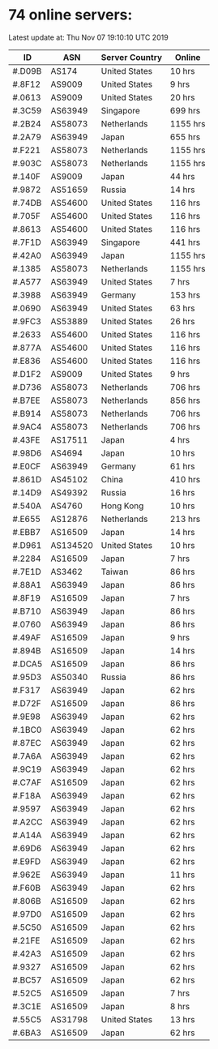# 74 online servers:

Latest update at: Thu Nov 07 19:10:10 UTC 2019

| ID | ASN | Server Country | Online |
| -- | --- | -------------- | ------ |
| #.D09B | AS174 | United States | 10 hrs |
| #.8F12 | AS9009 | United States | 9 hrs |
| #.0613 | AS9009 | United States | 20 hrs |
| #.3C59 | AS63949 | Singapore | 699 hrs |
| #.2B24 | AS58073 | Netherlands | 1155 hrs |
| #.2A79 | AS63949 | Japan | 655 hrs |
| #.F221 | AS58073 | Netherlands | 1155 hrs |
| #.903C | AS58073 | Netherlands | 1155 hrs |
| #.140F | AS9009 | Japan | 44 hrs |
| #.9872 | AS51659 | Russia | 14 hrs |
| #.74DB | AS54600 | United States | 116 hrs |
| #.705F | AS54600 | United States | 116 hrs |
| #.8613 | AS54600 | United States | 116 hrs |
| #.7F1D | AS63949 | Singapore | 441 hrs |
| #.42A0 | AS63949 | Japan | 1155 hrs |
| #.1385 | AS58073 | Netherlands | 1155 hrs |
| #.A577 | AS63949 | United States | 7 hrs |
| #.3988 | AS63949 | Germany | 153 hrs |
| #.0690 | AS63949 | United States | 63 hrs |
| #.9FC3 | AS53889 | United States | 26 hrs |
| #.2633 | AS54600 | United States | 116 hrs |
| #.877A | AS54600 | United States | 116 hrs |
| #.E836 | AS54600 | United States | 116 hrs |
| #.D1F2 | AS9009 | United States | 9 hrs |
| #.D736 | AS58073 | Netherlands | 706 hrs |
| #.B7EE | AS58073 | Netherlands | 856 hrs |
| #.B914 | AS58073 | Netherlands | 706 hrs |
| #.9AC4 | AS58073 | Netherlands | 706 hrs |
| #.43FE | AS17511 | Japan | 4 hrs |
| #.98D6 | AS4694 | Japan | 10 hrs |
| #.E0CF | AS63949 | Germany | 61 hrs |
| #.861D | AS45102 | China | 410 hrs |
| #.14D9 | AS49392 | Russia | 16 hrs |
| #.540A | AS4760 | Hong Kong | 10 hrs |
| #.E655 | AS12876 | Netherlands | 213 hrs |
| #.EBB7 | AS16509 | Japan | 14 hrs |
| #.D961 | AS134520 | United States | 10 hrs |
| #.2284 | AS16509 | Japan | 7 hrs |
| #.7E1D | AS3462 | Taiwan | 86 hrs |
| #.88A1 | AS63949 | Japan | 86 hrs |
| #.8F19 | AS16509 | Japan | 7 hrs |
| #.B710 | AS63949 | Japan | 86 hrs |
| #.0760 | AS63949 | Japan | 86 hrs |
| #.49AF | AS16509 | Japan | 9 hrs |
| #.894B | AS16509 | Japan | 14 hrs |
| #.DCA5 | AS16509 | Japan | 86 hrs |
| #.95D3 | AS50340 | Russia | 86 hrs |
| #.F317 | AS63949 | Japan | 62 hrs |
| #.D72F | AS16509 | Japan | 86 hrs |
| #.9E98 | AS63949 | Japan | 62 hrs |
| #.1BC0 | AS63949 | Japan | 62 hrs |
| #.87EC | AS63949 | Japan | 62 hrs |
| #.7A6A | AS63949 | Japan | 62 hrs |
| #.9C19 | AS63949 | Japan | 62 hrs |
| #.C7AF | AS16509 | Japan | 62 hrs |
| #.F18A | AS63949 | Japan | 62 hrs |
| #.9597 | AS63949 | Japan | 62 hrs |
| #.A2CC | AS63949 | Japan | 62 hrs |
| #.A14A | AS63949 | Japan | 62 hrs |
| #.69D6 | AS63949 | Japan | 62 hrs |
| #.E9FD | AS63949 | Japan | 62 hrs |
| #.962E | AS63949 | Japan | 11 hrs |
| #.F60B | AS63949 | Japan | 62 hrs |
| #.806B | AS16509 | Japan | 62 hrs |
| #.97D0 | AS16509 | Japan | 62 hrs |
| #.5C50 | AS16509 | Japan | 62 hrs |
| #.21FE | AS16509 | Japan | 62 hrs |
| #.42A3 | AS16509 | Japan | 62 hrs |
| #.9327 | AS16509 | Japan | 62 hrs |
| #.BC57 | AS16509 | Japan | 62 hrs |
| #.52C5 | AS16509 | Japan | 7 hrs |
| #.3C1E | AS16509 | Japan | 8 hrs |
| #.55C5 | AS31798 | United States | 13 hrs |
| #.6BA3 | AS16509 | Japan | 62 hrs |

